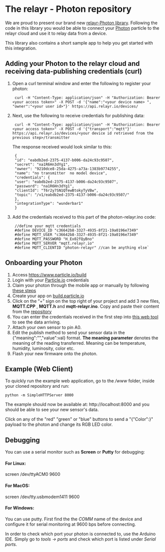 # The relayr - Photon repository

We are proud to present our brand new [relayr-Photon library](https://github.com/relayr/relayr-photon). Following the code in this library you would be able to connect your [Photon](https://www.particle.io/prototype#photon) particle to the relayr cloud and use it to relay data from a device.

This library also contains a short sample app to help you get started with this integration.

## Adding your Photon to the relayr cloud and receiving data-publishing credentials (curl)

1. Open a curl terminal window and enter the following to register your photon: 

		curl -H "Content-Type: application/json" -H "Authorization: Bearer <your access token>" -X POST -d '{"name":"<your device name> ", "owner":"<your user id>"}' https://api.relayr.io/devices/

2. Next, use the following to receive credentials for publishing data:

		curl -H "Content-Type: application/json" -H "Authorization: Bearer <your access token>" -X POST -d '{"transport":"mqtt"}' https://api.relayr.io/devices/<your device id retrieved from the previous step>/transmitter

	The response received would look similar to this:
	
	    {
	    "id": "eabdb2ed-2375-4137-b006-da24c93c9507",
	    "secret": "na1R6Hn3dYg1",
	    "owner": "9210dce8-25da-4275-a73a-1383b9774255",
	    "name": "no transmitter  no model device",
	    "credentials": {
	    "user": "eabdb2ed-2375-4137-b006-da24c93c9507",
	    "password": "na1R6Hn3dYg1",
	    "clientId": "T6r2y7SN1QTewBtokyTyVBw",
	    "topic": "/v1/eabdb2ed-2375-4137-b006-da24c93c9507/"
	    },
	    "integrationType": "wunderbar1"
	    }  

3. Add the credentials received to this part of the photon-relayr.ino code:
    
    
		//define your mqtt credentials
	    #define DEVICE_ID "c36642b8-3327-4935-8f21-19a0196e7349" 
	    #define MQTT_USER "c36642b8-3327-4935-8f21-19a0196e7349" 
	    #define MQTT_PASSWORD "H_Ex02fQyBno"
	    #define MQTT_SERVER "mqtt.relayr.io"
	    #define MQTT_CLIENTID "photon-relayr" //can be anything else`
 

## Onboarding your Photon

1. Access https://www.particle.io/build
2. Login with your [Particle.io](https://www.particle.io) credentials
3. Claim your photon through the mobile app or manually by following [these steps](http://docs.particle.io/connect/)
4. Create your app on [build.particle.io](https://build.particle.io)
5. Click on the “+” sign on the top right of your project and add 3 new files, **MQTT.CPP** , **MQTT.h** and **mqtt-relayr.ino**. Copy and paste their content from the [repository](https://www.github/relayr/relayr-photon)
6. You can enter the credentials received in the first step into [this web tool](https://mqtt.relayr.io/) to see the data arriving. 
7. Attach your own sensor to pin A0.
8. Edit the publish method to send your sensor data in the {"meaning":"<meaning>","value":val} format.
**The meaning parameter** denotes the meaning of the reading transferred. Meaning can be temperature, humidity, luminosity, color etc.
9. Flash your new firmware onto the photon.

## Example (Web Client)

To quickly run the example web application, go to the */www* folder, inside your cloned repository and run:

`python -m SimpleHTTPServer 8000`

The example should now be available at: http://localhost:8000 and you should be able to see your new sensor's data.

Click on any of the "red" "green" or "blue" buttons to send a "{"Color":<Color>}" payload to the photon and change its RGB LED color. 


## Debugging

You can use a serial monitor such as **Screen** or **Putty** for debugging: 
#### For Linux:
screen /dev/ttyACM0 9600
#### For MacOS:
screen /dev/tty.usbmodem1411 9600
#### For Windows:
You can use putty. First find the the *COMM* name of the device and configure it for serial monitoring at 9600 bps before connecting.

In order to check which port your photon is connected to, use the Arduino IDE. Simply go to *tools -> ports* and check which port is listed under *Serial ports*. 



